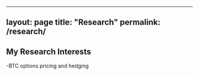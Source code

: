 
---
layout: page
title: "Research"
permalink: /research/
---

## My Research Interests
-BTC options pricing and hedging
